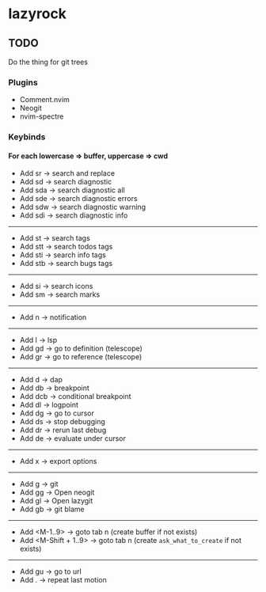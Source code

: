 # lazyrock

## TODO

Do the thing for git trees
### Plugins
- Comment.nvim
- Neogit
- nvim-spectre

### Keybinds
#### For each lowercase => buffer, uppercase => cwd
- Add <leader>sr -> search and replace
- Add <leader>sd -> search diagnostic
- Add <leader>sda -> search diagnostic all
- Add <leader>sde -> search diagnostic errors
- Add <leader>sdw -> search diagnostic warning
- Add <leader>sdi -> search diagnostic info
-------------------------------
- Add <leader>st -> search tags
- Add <leader>stt -> search todos tags
- Add <leader>sti -> search info tags
- Add <leader>stb -> search bugs tags
-------------------------------
- Add <leader>si -> search icons
- Add <leader>sm -> search marks
-------------------------------
- Add <leader>n -> notification
-------------------------------
- Add <leader>l -> lsp
- Add gd -> go to definition (telescope)
- Add gr -> go to reference (telescope)
-------------------------------
- Add <leader>d -> dap
- Add <leader>db -> breakpoint
- Add <leader>dcb -> conditional breakpoint
- Add <leader>dl -> logpoint
- Add <leader>dg -> go to cursor
- Add <leader>ds -> stop debugging
- Add <leader>dr -> rerun last debug
- Add <leader>de -> evaluate under cursor
-------------------------------
- Add <leader>x -> export options
-------------------------------
- Add <leader>g -> git
- Add <leader>gg -> Open neogit
- Add <leader>gl -> Open lazygit
- Add <leader>gb -> git blame
-------------------------------
- Add <M-1..9> -> goto tab n (create buffer if not exists)
- Add <M-Shift + 1..9> -> goto tab n (create `ask_what_to_create` if not exists)
-------------------------------
- Add gu -> go to url
- Add . -> repeat last motion
